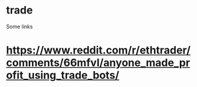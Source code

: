 # trade

Some links
# https://www.reddit.com/r/ethtrader/comments/66mfvl/anyone_made_profit_using_trade_bots/
